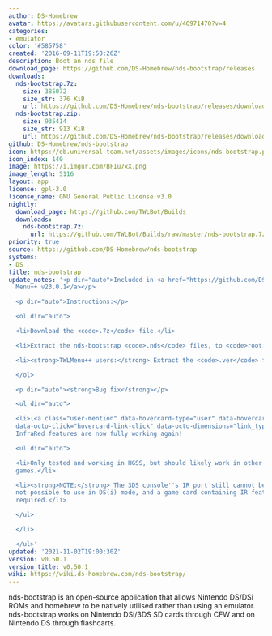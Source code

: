 ```yaml
---
author: DS-Homebrew
avatar: https://avatars.githubusercontent.com/u/46971470?v=4
categories:
- emulator
color: '#585758'
created: '2016-09-11T19:50:26Z'
description: Boot an nds file
download_page: https://github.com/DS-Homebrew/nds-bootstrap/releases
downloads:
  nds-bootstrap.7z:
    size: 385072
    size_str: 376 KiB
    url: https://github.com/DS-Homebrew/nds-bootstrap/releases/download/v0.50.1/nds-bootstrap.7z
  nds-bootstrap.zip:
    size: 935414
    size_str: 913 KiB
    url: https://github.com/DS-Homebrew/nds-bootstrap/releases/download/v0.50.1/nds-bootstrap.zip
github: DS-Homebrew/nds-bootstrap
icon: https://db.universal-team.net/assets/images/icons/nds-bootstrap.png
icon_index: 140
image: https://i.imgur.com/BFIu7xX.png
image_length: 5116
layout: app
license: gpl-3.0
license_name: GNU General Public License v3.0
nightly:
  download_page: https://github.com/TWLBot/Builds
  downloads:
    nds-bootstrap.7z:
      url: https://github.com/TWLBot/Builds/raw/master/nds-bootstrap.7z
priority: true
source: https://github.com/DS-Homebrew/nds-bootstrap
systems:
- DS
title: nds-bootstrap
update_notes: '<p dir="auto">Included in <a href="https://github.com/DS-Homebrew/TWiLightMenu/releases/tag/v23.0.1"><strong>TW</strong>i<strong>L</strong>ight
  Menu++ v23.0.1</a></p>

  <p dir="auto">Instructions:</p>

  <ol dir="auto">

  <li>Download the <code>.7z</code> file.</li>

  <li>Extract the nds-bootstrap <code>.nds</code> files, to <code>root:/_nds</code>.</li>

  <li><strong>TWLMenu++ users:</strong> Extract the <code>.ver</code> file to <code>root:/_nds/TWiLightMenu</code>.</li>

  </ol>

  <p dir="auto"><strong>Bug fix</strong></p>

  <ul dir="auto">

  <li>(<a class="user-mention" data-hovercard-type="user" data-hovercard-url="/users/Epicpkmn11/hovercard"
  data-octo-click="hovercard-link-click" data-octo-dimensions="link_type:self" href="https://github.com/Epicpkmn11">@Epicpkmn11</a>)
  InfraRed features are now fully working again!

  <ul dir="auto">

  <li>Only tested and working in HGSS, but should likely work in other IR-supported
  games.</li>

  <li><strong>NOTE:</strong> The 3DS console''s IR port still cannot be used, as it''s
  not possible to use in DS(i) mode, and a game card containing IR features is still
  required.</li>

  </ul>

  </li>

  </ul>'
updated: '2021-11-02T19:00:30Z'
version: v0.50.1
version_title: v0.50.1
wiki: https://wiki.ds-homebrew.com/nds-bootstrap/
---
```

nds-bootstrap is an open-source application that allows Nintendo DS/DSi ROMs and homebrew to be natively utilised rather than using an emulator. nds-bootstrap works on Nintendo DSi/3DS SD cards through CFW and on Nintendo DS through flashcarts.